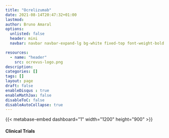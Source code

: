 ```yaml
---
title: "Ocrelizumab"
date: 2021-08-14T20:47:32+01:00
lastmod: 
author: Bruno Amaral
options:
  unlisted: false
  header: mini
  navbar: navbar navbar-expand-lg bg-white fixed-top font-weight-bold

resources:
  - name: "header"
    src: ocrevus-logo.png
description: 
categories: []
tags: []
layout: page
draft: false
enableDisqus : true
enableMathJax: false
disableToC: false
disableAutoCollapse: true
---
```


<div class="row">


<div class="col-md-10 mx-auto">

{{< metabase-embed dashboard="1" width="1200" height="900" >}}

<h4>Clinical Trials</h4>
<ol class="trials Ocrelizumab"></ol>


</div>

</div>